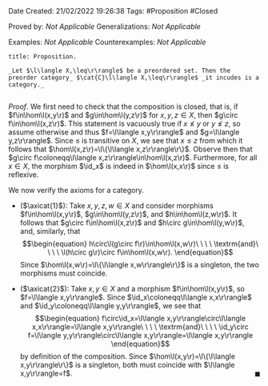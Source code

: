 <br />
<br />

Date Created: 21/02/2022 19:26:38
Tags: #Proposition #Closed 

Proved by: _Not Applicable_
Generalizations: _Not Applicable_

Examples: _Not Applicable_
Counterexamples: _Not Applicable_

``` ad-Proposition
title: Proposition.

_Let $\l\langle X,\leq\r\rangle$ be a preordered set. Then the preorder category_ $\cat{C}\l\langle X,\leq\r\rangle$ _it incudes is a category._


```

_Proof_. We first need to check that the composition is closed, that is, if $f\in\hom\l(x,y\r)$ and $g\in\hom\l(y,z\r)$ for $x,y,z\in X$, then $g\circ f\in\hom\l(x,z\r)$. This statement is vacuously true if $x\not\leq y$ or $y\not\leq z$, so assume otherwise and thus $f=\l\langle x,y\r\rangle$ and $g=\l\langle y,z\r\rangle$. Since $\leq$ is transitive on $X$, we see that $x\leq z$ from which it follows that $\hom\l(x,z\r)=\l\{\l\langle x,z\r\rangle\r\}$. Observe then that $g\circ f\coloneqq\l\langle x,z\r\rangle\in\hom\l(x,z\r)$. Furthermore, for all $x\in X$, the morphism $\id_x$ is indeed in $\hom\l(x,x\r)$ since $\leq$ is reflexive.

We now verify the axioms for a category.
* ($\axicat{1}$): Take $x,y,z,w\in X$ and consider morphisms $f\in\hom\l(x,y\r)$, $g\in\hom\l(y,z\r)$, and $h\in\hom\l(z,w\r)$. It follows that $g\circ f\in\hom\l(x,z\r)$ and $h\circ g\in\hom\l(y,w\r)$, and, similarly, that$$\begin{equation}
        h\circ\l(g\circ f\r)\in\hom\l(x,w\r)\ \ \ \ \textrm{and}\ \ \ \ \l(h\circ g\r)\circ f\in\hom\l(x,w\r).
    \end{equation}$$
Since $\hom\l(x,w\r)=\l\{\l\langle x,w\r\rangle\r\}$ is a singleton, the two morphisms must coincide.

* ($\axicat{2}$): Take $x,y\in X$ and a morphism $f\in\hom\l(x,y\r)$, so $f=\l\langle x,y\r\rangle$. Since $\id_x\coloneqq\l\langle x,x\r\rangle$ and $\id_y\coloneqq\l\langle y,y\r\rangle$, we see that
$$\begin{equation}
    f\circ\id_x=\l\langle x,y\r\rangle\circ\l\langle x,x\r\rangle=\l\langle x,y\r\rangle\ \ \ \ \textrm{and}\ \ \ \ \id_y\circ f=\l\langle y,y\r\rangle\circ\l\langle x,y\r\rangle=\l\langle x,y\r\rangle
\end{equation}$$
by definition of the composition. Since $\hom\l(x,y\r)=\l\{\l\langle x,y\r\rangle\r\}$ is a singleton, both must coincide with $\l\langle x,y\r\rangle=f$.<span style="float:right;">$\blacksquare$</span> 
